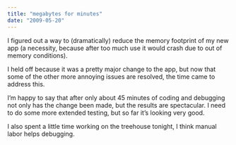 ```yaml
---
title: "megabytes for minutes"
date: "2009-05-20"
---
```


<div class="content">
<p>I figured out a way to (dramatically) reduce the memory footprint of my new
app (a necessity, because after too much use it would crash due to out of
memory conditions).</p>
<p>I held off because it was a pretty major change to the app, but now that some
of the other more annoying issues are resolved, the time came to address this.</p>
<p>I’m happy to say that after only about 45 minutes of coding and debugging not
only has the change been made, but the results are spectacular. I need to do
some more extended testing, but so far it’s looking very good.</p>
<p>I also spent a little time working on the treehouse tonight, I think manual
labor helps debugging.</p>
</div>
